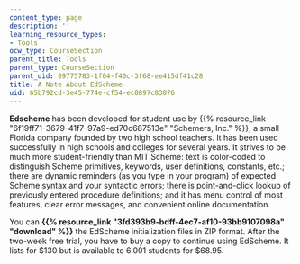 ```yaml
---
content_type: page
description: ''
learning_resource_types:
- Tools
ocw_type: CourseSection
parent_title: Tools
parent_type: CourseSection
parent_uid: 89775783-1f04-f40c-3f68-ee415df41c28
title: A Note About EdScheme
uid: 65b792cd-3e45-774e-cf54-ec0897c83076
---
```


**Edscheme** has been developed for student use by {{% resource_link "6f19ff71-3679-41f7-97a9-ed70c687513e" "Schemers, Inc." %}}, a small Florida company founded by two high school teachers. It has been used successfully in high schools and colleges for several years. It strives to be much more student-friendly than MIT Scheme: text is color-coded to distinguish Scheme primitives, keywords, user definitions, constants, etc.; there are dynamic reminders (as you type in your program) of expected Scheme syntax and your syntactic errors; there is point-and-click lookup of previously entered procedure definitions; and it has menu control of most features, clear error messages, and convenient online documentation.

You can **{{% resource_link "3fd393b9-bdff-4ec7-af10-93bb9107098a" "download" %}}** the EdScheme initialization files in ZIP format. After the two-week free trial, you have to buy a copy to continue using EdScheme. It lists for $130 but is available to 6.001 students for $68.95.